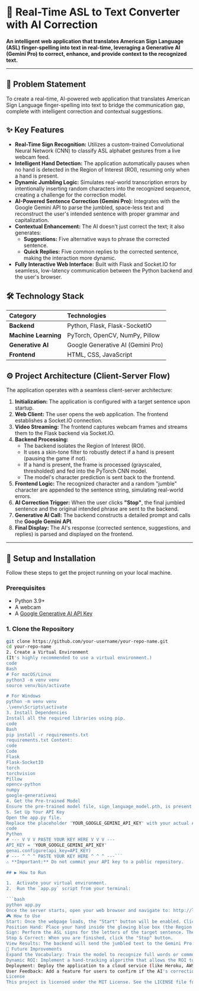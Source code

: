 # 🧠 Real-Time ASL to Text Converter with AI Correction

**An intelligent web application that translates American Sign Language (ASL) finger-spelling into text in real-time, leveraging a Generative AI (Gemini Pro) to correct, enhance, and provide context to the recognized text.**

<!-- Optional: Add a screenshot or GIF of the app in action here -->

---

## 📖 Problem Statement

To create a real-time, AI-powered web application that translates American Sign Language finger-spelling into text to bridge the communication gap, complete with intelligent correction and contextual suggestions.

## ✨ Key Features

*   **Real-Time Sign Recognition:** Utilizes a custom-trained Convolutional Neural Network (CNN) to classify ASL alphabet gestures from a live webcam feed.
*   **Intelligent Hand Detection:** The application automatically pauses when no hand is detected in the Region of Interest (ROI), resuming only when a hand is present.
*   **Dynamic Jumbling Logic:** Simulates real-world transcription errors by intentionally inserting random characters into the recognized sequence, creating a challenge for the correction model.
*   **AI-Powered Sentence Correction (Gemini Pro):** Integrates with the Google Gemini API to parse the jumbled, space-less text and reconstruct the user's intended sentence with proper grammar and capitalization.
*   **Contextual Enhancement:** The AI doesn't just correct the text; it also generates:
    *   **Suggestions:** Five alternative ways to phrase the corrected sentence.
    *   **Quick Replies:** Five common replies to the corrected sentence, making the interaction more dynamic.
*   **Fully Interactive Web Interface:** Built with Flask and Socket.IO for seamless, low-latency communication between the Python backend and the user's browser.

## 🛠️ Technology Stack

| Category | Technologies |
| :--- | :--- |
| **Backend** | Python, Flask, Flask-SocketIO |
| **Machine Learning** | PyTorch, OpenCV, NumPy, Pillow |
| **Generative AI** | Google Generative AI (Gemini Pro) |
| **Frontend** | HTML, CSS, JavaScript |

## ⚙️ Project Architecture (Client-Server Flow)

The application operates with a seamless client-server architecture:

1.  **Initialization:** The application is configured with a target sentence upon startup.
2.  **Web Client:** The user opens the web application. The frontend establishes a Socket.IO connection.
3.  **Video Streaming:** The frontend captures webcam frames and streams them to the Flask backend via Socket.IO.
4.  **Backend Processing:**
    *   The backend isolates the Region of Interest (ROI).
    *   It uses a skin-tone filter to robustly detect if a hand is present (pausing the game if not).
    *   If a hand is present, the frame is processed (grayscaled, thresholded) and fed into the PyTorch CNN model.
    *   The model's character prediction is sent back to the frontend.
5.  **Frontend Logic:** The recognized character and a random "jumble" character are appended to the sentence string, simulating real-world errors.
6.  **AI Correction Trigger:** When the user clicks **"Stop"**, the final jumbled sentence and the original intended phrase are sent to the backend.
7.  **Generative AI Call:** The backend constructs a detailed prompt and calls the **Google Gemini API**.
8.  **Final Display:** The AI's response (corrected sentence, suggestions, and replies) is parsed and displayed on the frontend.

---

## 🚀 Setup and Installation

Follow these steps to get the project running on your local machine.

### Prerequisites

*   Python 3.9+
*   A webcam
*   A [Google Generative AI API Key](https://ai.google.dev/gemini-api/docs/api-key)

### 1. Clone the Repository

```bash
git clone https://github.com/your-username/your-repo-name.git
cd your-repo-name
2. Create a Virtual Environment
(It's highly recommended to use a virtual environment.)
code
Bash
# For macOS/Linux
python3 -m venv venv
source venv/bin/activate

# For Windows
python -m venv venv
.\venv\Scripts\activate
3. Install Dependencies
Install all the required libraries using pip.
code
Bash
pip install -r requirements.txt
requirements.txt Content:
code
Code
Flask
Flask-SocketIO
torch
torchvision
Pillow
opencv-python
numpy
google-generativeai
4. Get the Pre-trained Model
Ensure the pre-trained model file, sign_language_model.pth, is present in the root directory of the project.
5. Set Up Your API Key
Open the app.py file.
Replace the placeholder 'YOUR_GOOGLE_GEMINI_API_KEY' with your actual API key.
code
Python
# --- V V V PASTE YOUR KEY HERE V V V ---
API_KEY = 'YOUR_GOOGLE_GEMINI_API_KEY' 
genai.configure(api_key=API_KEY)
# --- ^ ^ ^ PASTE YOUR KEY HERE ^ ^ ^ ---```
⚠️ **Important:** Do not commit your API key to a public repository.

## ▶️ How to Run

1.  Activate your virtual environment.
2.  Run the `app.py` script from your terminal:

```bash
python app.py
Once the server starts, open your web browser and navigate to: http://localhost:5000
🎮 How to Use
Start: Once the webpage loads, the "Start" button will be enabled. Click it and grant webcam permission.
Position Hand: Place your hand inside the glowing blue box (the Region of Interest). The application will detect your hand and the transcription will begin.
Sign: Perform the ASL signs for the letters of the target sentence. The application will build a "jumbled" version of the sentence in the display area.
Stop & Correct: When you are finished, click the "Stop" button.
View Results: The backend will send the jumbled text to the Gemini Pro API, and the frontend will display the clean, corrected sentence along with the AI-generated suggestions and replies.
🔮 Future Improvements
Expand the Vocabulary: Train the model to recognize full words or common phrases, not just individual letters.
Dynamic ROI: Implement a hand-tracking algorithm that allows the ROI to follow the user's hand around the screen.
Deployment: Deploy the application to a cloud service (like Heroku, AWS, or Google Cloud) to make it publicly accessible.
User Feedback: Add a feature for users to confirm if the AI's correction was accurate, which could be used to fine-tune the prompts.
License
This project is licensed under the MIT License. See the LICENSE file for details.
